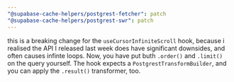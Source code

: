 ```yaml
---
"@supabase-cache-helpers/postgrest-fetcher": patch
"@supabase-cache-helpers/postgrest-swr": patch
---
```


this is a breaking change for the `useCursorInfiniteScroll` hook, because i realised the API I released last week does have significant downsides, and often causes infinte loops. Now, you have put buth `.order()` and `.limit()` on the query yourself. The hook expects a `PostgrestTransformBuilder`, and you can apply the `.result()` transformer, too.
